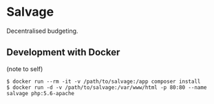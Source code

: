 # Salvage

Decentralised budgeting.

## Development with Docker

(note to self)

```
$ docker run --rm -it -v /path/to/salvage:/app composer install
$ docker run -d -v /path/to/salvage:/var/www/html -p 80:80 --name salvage php:5.6-apache
```